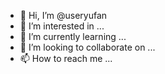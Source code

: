- 👋 Hi, I’m @useryufan
- 👀 I’m interested in ...
- 🌱 I’m currently learning ...
- 💞️ I’m looking to collaborate on ...
- 📫 How to reach me ...

<!---
useryufan/useryufan is a ✨ special ✨ repository because its `README.md` (this file) appears on your GitHub profile.
You can click the Preview link to take a look at your changes.
--->
